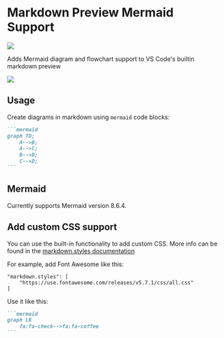 # Markdown Preview Mermaid Support

[![](https://vsmarketplacebadge.apphb.com/version/bierner.markdown-mermaid.svg)](https://marketplace.visualstudio.com/items?itemName=bierner.markdown-mermaid)

Adds Mermaid diagram and flowchart support to VS Code's builtin markdown preview

![](https://github.com/mjbvz/vscode-markdown-mermaid/raw/master/docs/example.png)


## Usage

Create diagrams in markdown using `mermaid` code blocks:

~~~markdown
```mermaid
graph TD;
    A-->B;
    A-->C;
    B-->D;
    C-->D;
```
~~~

## Mermaid

Currently supports Mermaid version 8.6.4.

## Add custom CSS support

You can use the built-in functionality to add custom CSS. More info can be found in the [markdown.styles documentation](https://code.visualstudio.com/Docs/languages/markdown#_using-your-own-css)

For example, add Font Awesome like this:
```
"markdown.styles": [
    "https://use.fontawesome.com/releases/v5.7.1/css/all.css"
]
```
Use it like this:
~~~markdown
```mermaid
graph LR
    fa:fa-check-->fa:fa-coffee
```
~~~
